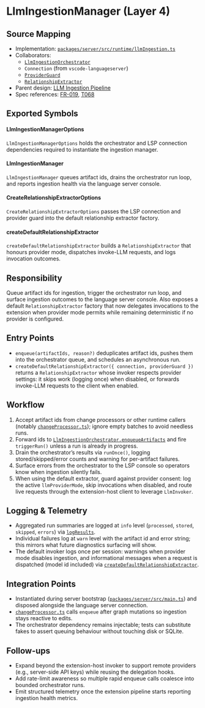 # LlmIngestionManager (Layer 4)

## Source Mapping
- Implementation: [`packages/server/src/runtime/llmIngestion.ts`](../../../packages/server/src/runtime/llmIngestion.ts)
- Collaborators:
	- [`LlmIngestionOrchestrator`](../../../packages/server/src/features/knowledge/llmIngestionOrchestrator.ts)
	- `Connection` (from `vscode-languageserver`)
	- [`ProviderGuard`](../../../packages/server/src/features/settings/providerGuard.ts)
	- [`RelationshipExtractor`](../../../packages/shared/src/inference/llm/relationshipExtractor.ts)
- Parent design: [LLM Ingestion Pipeline](../../layer-3/llm-ingestion-pipeline.mdmd.md)
- Spec references: [FR-019](../../../specs/001-link-aware-diagnostics/spec.md#functional-requirements), [T068](../../../specs/001-link-aware-diagnostics/tasks.md)

## Exported Symbols

#### LlmIngestionManagerOptions
`LlmIngestionManagerOptions` holds the orchestrator and LSP connection dependencies required to instantiate the ingestion manager.

#### LlmIngestionManager
`LlmIngestionManager` queues artifact ids, drains the orchestrator run loop, and reports ingestion health via the language server console.

#### CreateRelationshipExtractorOptions
`CreateRelationshipExtractorOptions` passes the LSP connection and provider guard into the default relationship extractor factory.

#### createDefaultRelationshipExtractor
`createDefaultRelationshipExtractor` builds a `RelationshipExtractor` that honours provider mode, dispatches invoke-LLM requests, and logs invocation outcomes.

## Responsibility
Queue artifact ids for ingestion, trigger the orchestrator run loop, and surface ingestion outcomes to the language server console. Also exposes a default `RelationshipExtractor` factory that now delegates invocations to the extension when provider mode permits while remaining deterministic if no provider is configured.

## Entry Points
- `enqueue(artifactIds, reason?)` deduplicates artifact ids, pushes them into the orchestrator queue, and schedules an asynchronous run.
- `createDefaultRelationshipExtractor({ connection, providerGuard })` returns a `RelationshipExtractor` whose invoker respects provider settings: it skips work (logging once) when disabled, or forwards invoke-LLM requests to the client when enabled.

## Workflow
1. Accept artifact ids from change processors or other runtime callers (notably [`changeProcessor.ts`](../../../packages/server/src/runtime/changeProcessor.ts)); ignore empty batches to avoid needless runs.
2. Forward ids to [`LlmIngestionOrchestrator.enqueueArtifacts`](../../../packages/server/src/features/knowledge/llmIngestionOrchestrator.ts) and fire `triggerRun()` unless a run is already in progress.
3. Drain the orchestrator’s results via `runOnce()`, logging stored/skipped/error counts and warning for per-artifact failures.
4. Surface errors from the orchestrator to the LSP console so operators know when ingestion silently fails.
5. When using the default extractor, guard against provider consent: log the active `llmProviderMode`, skip invocations when disabled, and route live requests through the extension-host client to leverage `LlmInvoker`.

## Logging & Telemetry
- Aggregated run summaries are logged at `info` level (`processed`, `stored`, `skipped`, `errors`) via [`logResults`](../../../packages/server/src/runtime/llmIngestion.ts).
- Individual failures log at `warn` level with the artifact id and error string; this mirrors what future diagnostics surfacing will show.
- The default invoker logs once per session: warnings when provider mode disables ingestion, and informational messages when a request is dispatched (model id included) via [`createDefaultRelationshipExtractor`](../../../packages/server/src/runtime/llmIngestion.ts).

## Integration Points
- Instantiated during server bootstrap ([`packages/server/src/main.ts`](../../../packages/server/src/main.ts)) and disposed alongside the language server connection.
- [`changeProcessor.ts`](../../../packages/server/src/runtime/changeProcessor.ts) calls `enqueue` after graph mutations so ingestion stays reactive to edits.
- The orchestrator dependency remains injectable; tests can substitute fakes to assert queuing behaviour without touching disk or SQLite.

## Follow-ups
- Expand beyond the extension-host invoker to support remote providers (e.g., server-side API keys) while reusing the delegation hooks.
- Add rate-limit awareness so multiple rapid enqueue calls coalesce into bounded orchestrator runs.
- Emit structured telemetry once the extension pipeline starts reporting ingestion health metrics.
